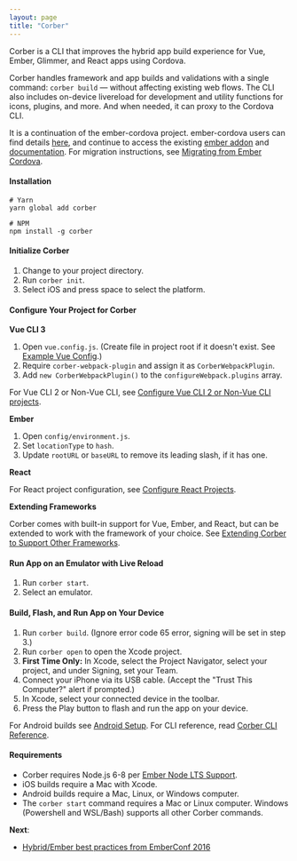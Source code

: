 ```yaml
---
layout: page
title: "Corber"
---
```


Corber is a CLI that improves the hybrid app build experience for Vue, Ember, Glimmer, and React apps using Cordova.

Corber handles framework and app builds and validations with a single command: `corber build` &mdash; without affecting existing web flows. The CLI also includes on-device livereload for development and utility functions for icons, plugins, and more. And when needed, it can proxy to the Cordova CLI.

It is a continuation of the ember-cordova project. ember-cordova users can find details [here](http://blog.isleofcode.com/announcing-corber-ember-cordova-vue), and continue to access the existing [ember addon](https://github.com/isleofcode/ember-cordova) and [documentation](http://ember-cordova.com). For migration instructions, see [Migrating from Ember Cordova](http://corber.io/pages/ember-cordova-migration).

#### Installation

```
# Yarn
yarn global add corber

# NPM
npm install -g corber
```

#### Initialize Corber
1. Change to your project directory.
2. Run `corber init`.
3. Select iOS and press space to select the platform.

#### Configure Your Project for Corber

**Vue CLI 3**

1. Open `vue.config.js`. (Create file in project root if it doesn't exist. See [Example Vue Config](http://corber.io/pages/frameworks/vue).)
2. Require `corber-webpack-plugin` and assign it as `CorberWebpackPlugin`.
3. Add `new CorberWebpackPlugin()` to the `configureWebpack.plugins` array.

For Vue CLI 2 or Non-Vue CLI, see [Configure Vue CLI 2 or Non-Vue CLI projects](http://corber.io/pages/frameworks/vue).

**Ember**

1. Open `config/environment.js`.
2. Set `locationType` to `hash`.
3. Update `rootURL` or `baseURL` to remove its leading slash, if it has one.

**React**

For React project configuration, see [Configure React Projects](http://corber.io/pages/frameworks/react).

**Extending Frameworks**

Corber comes with built-in support for Vue, Ember, and React, but can be extended to work with the framework of your choice. See [Extending Corber to Support Other Frameworks](http://corber.io/pages/frameworks/extending).

#### Run App on an Emulator with Live Reload
1. Run `corber start`.
2. Select an emulator.

#### Build, Flash, and Run App on Your Device
1. Run `corber build`. (Ignore error code 65 error, signing will be set in step 3.)
2. Run `corber open` to open the Xcode project.
3. **First Time Only:** In Xcode, select the Project Navigator, select your project, and under Signing, set your Team.
4. Connect your iPhone via its USB cable. (Accept the "Trust This Computer?" alert if prompted.)
5. In Xcode, select your connected device in the toolbar.
6. Press the Play button to flash and run the app on your device.

For Android builds see [Android Setup](http://corber.io/pages/android-setup). For CLI reference, read [Corber CLI Reference](http://corber.io/pages/cli).

#### Requirements

- Corber requires Node.js 6-8 per [Ember Node LTS Support](http://emberjs.com/blog/2016/09/07/ember-node-lts-support.html).
- iOS builds require a Mac with Xcode.
- Android builds require a Mac, Linux, or Windows computer.
- The `corber start` command requires a Mac or Linux computer. Windows (Powershell and WSL/Bash) supports all other Corber commands.

**Next**:

- [Hybrid/Ember best practices from EmberConf 2016](https://www.youtube.com/embed/Ry639hvWKbM)
